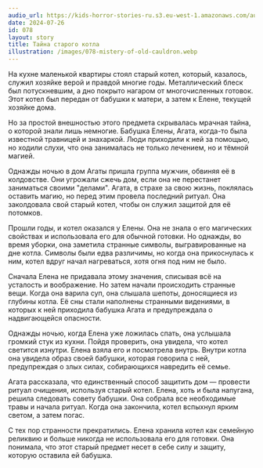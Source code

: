 ```yaml
---
audio_url: https://kids-horror-stories-ru.s3.eu-west-1.amazonaws.com/audio/078-mistery-of-old-cauldron.mp3
date: 2024-07-26
id: 078
layout: story
title: Тайна старого котла
illustration: /images/078-mistery-of-old-cauldron.webp
---
```


На кухне маленькой квартиры стоял старый котел, который, казалось, служил хозяйке верой и правдой многие годы. Металлический блеск был потускневшим, а дно покрыто нагаром от многочисленных готовок. Этот котел был передан от бабушки к матери, а затем к Елене, текущей хозяйке дома.

Но за простой внешностью этого предмета скрывалась мрачная тайна, о которой знали лишь немногие. Бабушка Елены, Агата, когда-то была известной травницей и знахаркой. Люди приходили к ней за помощью, но ходили слухи, что она занималась не только лечением, но и тёмной магией.

Однажды ночью в дом Агаты пришла группа мужчин, обвиняя её в колдовстве. Они угрожали сжечь дом, если она не перестанет заниматься своими "делами". Агата, в страхе за свою жизнь, поклялась оставить магию, но перед этим провела последний ритуал. Она заколдовала свой старый котел, чтобы он служил защитой для её потомков.

Прошли годы, и котел оказался у Елены. Она не знала о его магических свойствах и использовала его для обычной готовки. Но однажды, во время уборки, она заметила странные символы, выгравированные на дне котла. Символы были едва различимы, но когда она прикоснулась к ним, котел вдруг начал нагреваться, хотя огня под ним не было.

Сначала Елена не придавала этому значения, списывая всё на усталость и воображение. Но затем начали происходить странные вещи. Когда она варила суп, она слышала шепоты, доносящиеся из глубины котла. Её сны стали наполнены странными видениями, в которых к ней приходила бабушка Агата и предупреждала о надвигающейся опасности.

Однажды ночью, когда Елена уже ложилась спать, она услышала громкий стук из кухни. Пойдя проверить, она увидела, что котел светится изнутри. Елена взяла его и посмотрела внутрь. Внутри котла она увидела образ своей бабушки, которая говорила с ней, предупреждая о злых силах, собирающихся навредить её семье.

Агата рассказала, что единственный способ защитить дом — провести ритуал очищения, используя старый котел. Елена, хоть и была напугана, решила следовать совету бабушки. Она собрала все необходимые травы и начала ритуал. Когда она закончила, котел вспыхнул ярким светом, а затем погас.

С тех пор странности прекратились. Елена хранила котел как семейную реликвию и больше никогда не использовала его для готовки. Она понимала, что этот старый предмет несет в себе силу и защиту, которую оставила ей бабушка.